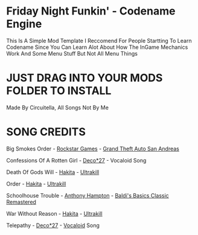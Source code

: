 # Friday Night Funkin' - Codename Engine
This Is A Simple Mod Template I Reccomend For People Startting To Learn Codename Since You Can Learn Alot About How The InGame Mechanics Work And Some Menu Stuff But Not All Menu Things

# JUST DRAG INTO YOUR MODS FOLDER TO INSTALL
Made By Circuitella, All Songs Not By Me


# SONG CREDITS
Big Smokes Order - [Rockstar Games](https://www.rockstargames.com/) - [Grand Theft Auto San Andreas](https://www.rockstargames.com/games/sanandreas)

Confessions Of A Rotten Girl - [Deco*27](https://www.youtube.com/channel/UCGmO0S4S-AunjRdmxA6TQYg) - Vocaloid Song

Death Of Gods Will - [Hakita](https://bandcamp.com/hakita) - [Ultrakill](https://store.steampowered.com/app/1229490/ULTRAKILL/)

Order - [Hakita](https://bandcamp.com/hakita) - [Ultrakill](https://store.steampowered.com/app/1229490/ULTRAKILL/)

Schoolhouse Trouble - [Anthony Hampton](https://x.com/darkestroom3103) - [Baldi's Basics Classic Remastered](https://basically-games.itch.io/baldis-basics-classic-remastered)

War Without Reason - [Hakita](https://bandcamp.com/hakita) - [Ultrakill](https://store.steampowered.com/app/1229490/ULTRAKILL/)

Telepathy - [Deco*27](https://www.youtube.com/channel/UCGmO0S4S-AunjRdmxA6TQYg) - [Vocaloid](https://www.vocaloid.com/) Song
